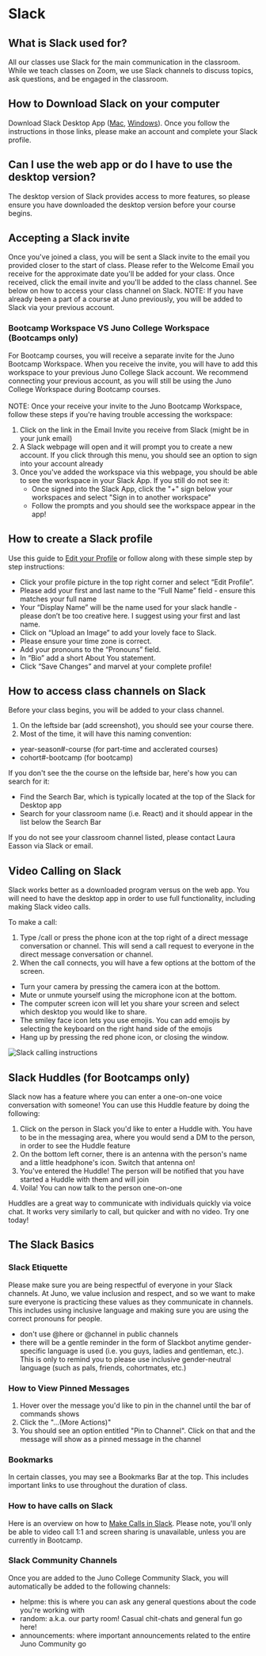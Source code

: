 # Slack

## What is Slack used for?
All our classes use Slack for the main communication in the classroom. While we teach classes on Zoom, we use Slack channels to discuss topics, ask questions, and be engaged in the classroom. 

## How to Download Slack on your computer
Download Slack Desktop App ([Mac](https://slack.com/intl/en-ca/downloads/mac?geocode=en-ca), [Windows](https://slack.com/intl/en-ca/downloads/windows)). Once you follow the instructions in those links, please make an account and complete your Slack profile.

## Can I use the web app or do I have to use the desktop version?
The desktop version of Slack provides access to more features, so please ensure you have downloaded the desktop version before your course begins. 

## Accepting a Slack invite
Once you've joined a class, you will be sent a Slack invite to the email you provided closer to the start of class. Please refer to the Welcome Email you receive for the approximate date you'll be added for your class. Once received, click the email invite and you'll be added to the class channel. See below on how to access your class channel on Slack. 
NOTE: If you have already been a part of a course at Juno previously, you will be added to Slack via your previous account. 

### Bootcamp Workspace VS Juno College Workspace (Bootcamps only)
For Bootcamp courses, you will receive a separate invite for the Juno Bootcamp Workspace. When you receive the invite, you will have to add this workspace to your previous Juno College Slack account. We recommend connecting your previous account, as you will still be using the Juno College Workspace during Bootcamp courses. 
</br> </br>
NOTE: Once your receive your invite to the Juno Bootcamp Workspace, follow these steps if you're having trouble accessing the workspace:
1. Click on the link in the Email Invite you receive from Slack (might be in your junk email)
2. A Slack webpage will open and it will prompt you to create a new account. If you click through this menu, you should see an option to sign into your account already
3. Once you've added the workspace via this webpage, you should be able to see the workspace in your Slack App. If you still do not see it:
   - Once signed into the Slack App, click the "+" sign below your workspaces and select "Sign in to another workspace"
   - Follow the prompts and you should see the workspace appear in the app! 

## How to create a Slack profile 
Use this guide to [Edit your Profile](https://slack.com/intl/en-ca/help/articles/204092246-Edit-your-profile) or follow along with these simple step by step instructions:

- Click your profile picture in the top right corner and select “Edit Profile”.
- Please add your first and last name to the “Full Name” field - ensure this matches your full name
- Your “Display Name” will be the name used for your slack handle - please don’t be too creative here. I suggest using your first and last name.
- Click on “Upload an Image” to add your lovely face to Slack.
- Please ensure your time zone is correct.
- Add your pronouns to the “Pronouns” field.
- In “Bio” add a short About You statement. 
- Click “Save Changes” and marvel at your complete profile!

## How to access class channels on Slack
Before your class begins, you will be added to your class channel. 
1. On the leftside bar (add screenshot), you should see your course there.
2. Most of the time, it will have this naming convention: 
- year-season#-course (for part-time and acclerated courses)
- cohort#-bootcamp (for bootcamp)

If you don't see the the course on the leftside bar, here's how you can search for it:
- Find the Search Bar, which is typically located at the top of the Slack for Desktop app
- Search for your classroom name (i.e. React) and it should appear in the list below the Search Bar

If you do not see your classroom channel listed, please contact Laura Easson via Slack or email.

## Video Calling on Slack 
Slack works better as a downloaded program versus on the web app. You will need to have the desktop app in order to use full functionality, including making Slack video calls.

To make a call:
1. Type /call or press the phone icon at the top right of a direct message conversation or channel. This will send a call request to everyone in the direct message conversation or channel.
2. When the call connects, you will have a few options at the bottom of the screen.
- Turn your camera by pressing the camera icon at the bottom. 
- Mute or unmute yourself using the microphone icon at the bottom. 
- The computer screen icon will let you share your screen and select which desktop you would like to share.  
- The smiley face icon lets you use emojis. You can add emojis by selecting the keyboard on the right hand side of the emojis
- Hang up by pressing the red phone icon, or closing the window. 

![Slack calling instructions](./assets/Setup-3.png)

## Slack Huddles (for Bootcamps only)
Slack now has a feature where you can enter a one-on-one voice conversation with someone! You can use this Huddle feature by doing the following:
1. Click on the person in Slack you'd like to enter a Huddle with. You have to be in the messaging area, where you would send a DM to the person, in order to see the Huddle feature
2. On the bottom left corner, there is an antenna with the person's name and a little headphone's icon. Switch that antenna on!
3. You've entered the Huddle! The person will be notified that you have started a Huddle with them and will join
4. Voila! You can now talk to the person one-on-one

Huddles are a great way to communicate with individuals quickly via voice chat. It works very similarly to call, but quicker and with no video. Try one today!

## The Slack Basics
### Slack Etiquette
Please make sure you are being respectful of everyone in your Slack channels. At Juno, we value inclusion and respect, and so we want to make sure everyone is practicing these values as they communicate in channels. This includes using inclusive language and making sure you are using the correct pronouns for people. 
- don't use @here or @channel in public channels
- there will be a gentle reminder in the form of Slackbot anytime gender-specific language is used (i.e. you guys, ladies and gentleman, etc.). This is only to remind you to please use inclusive gender-neutral language (such as pals, friends, cohortmates, etc.)

### How to View Pinned Messages
1. Hover over the message you'd like to pin in the channel until the bar of commands shows
2. Click the "...(More Actions)" 
3. You should see an option entitled "Pin to Channel". Click on that and the message will show as a pinned message in the channel
 
### Bookmarks
In certain classes, you may see a Bookmarks Bar at the top. This includes important links to use throughout the duration of class. 

### How to have calls on Slack
Here is an overview on how to [Make Calls in Slack](https://slack.com/intl/en-ca/help/articles/216771908-Make-calls-in-Slack). Please note, you'll only be able to video call 1:1 and screen sharing is unavailable, unless you are currently in Bootcamp. 

### Slack Community Channels
Once you are added to the Juno College Community Slack, you will automatically be added to the following channels:
- helpme: this is where you can ask any general questions about the code you're working with
- random: a.k.a. our party room! Casual chit-chats and general fun go here!
- announcements: where important announcements related to the entire Juno Community go
